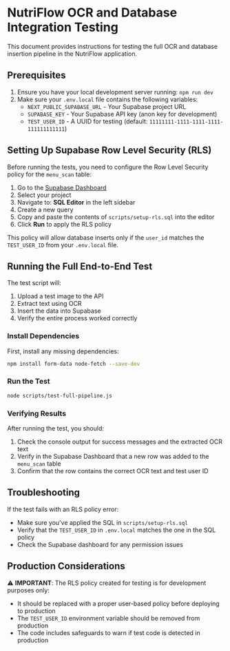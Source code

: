 # NutriFlow OCR and Database Integration Testing

This document provides instructions for testing the full OCR and database insertion pipeline in the NutriFlow application.

## Prerequisites

1. Ensure you have your local development server running: `npm run dev`
2. Make sure your `.env.local` file contains the following variables:
   - `NEXT_PUBLIC_SUPABASE_URL` - Your Supabase project URL
   - `SUPABASE_KEY` - Your Supabase API key (anon key for development)
   - `TEST_USER_ID` - A UUID for testing (default: `11111111-1111-1111-1111-111111111111`)

## Setting Up Supabase Row Level Security (RLS)

Before running the tests, you need to configure the Row Level Security policy for the `menu_scan` table:

1. Go to the [Supabase Dashboard](https://app.supabase.com/)
2. Select your project
3. Navigate to: **SQL Editor** in the left sidebar
4. Create a new query
5. Copy and paste the contents of `scripts/setup-rls.sql` into the editor
6. Click **Run** to apply the RLS policy

This policy will allow database inserts only if the `user_id` matches the `TEST_USER_ID` from your `.env.local` file.

## Running the Full End-to-End Test

The test script will:
1. Upload a test image to the API
2. Extract text using OCR
3. Insert the data into Supabase
4. Verify the entire process worked correctly

### Install Dependencies

First, install any missing dependencies:

```bash
npm install form-data node-fetch --save-dev
```

### Run the Test

```bash
node scripts/test-full-pipeline.js
```

### Verifying Results

After running the test, you should:

1. Check the console output for success messages and the extracted OCR text
2. Verify in the Supabase Dashboard that a new row was added to the `menu_scan` table
3. Confirm that the row contains the correct OCR text and test user ID

## Troubleshooting

If the test fails with an RLS policy error:
- Make sure you've applied the SQL in `scripts/setup-rls.sql`
- Verify that the `TEST_USER_ID` in `.env.local` matches the one in the SQL policy
- Check the Supabase dashboard for any permission issues

## Production Considerations

⚠️ **IMPORTANT**: The RLS policy created for testing is for development purposes only:

- It should be replaced with a proper user-based policy before deploying to production
- The `TEST_USER_ID` environment variable should be removed from production
- The code includes safeguards to warn if test code is detected in production 
